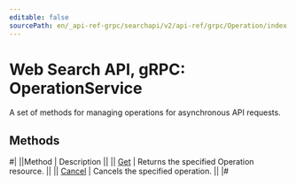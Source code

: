 ```yaml
---
editable: false
sourcePath: en/_api-ref-grpc/searchapi/v2/api-ref/grpc/Operation/index.md
---
```


# Web Search API, gRPC: OperationService

A set of methods for managing operations for asynchronous API requests.

## Methods

#|
||Method | Description ||
|| [Get](get.md) | Returns the specified Operation resource. ||
|| [Cancel](cancel.md) | Cancels the specified operation. ||
|#